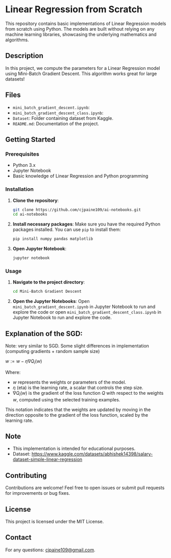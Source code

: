 # Linear Regression from Scratch

This repository contains basic implementations of Linear Regression models from scratch using Python. The models are built without relying on any machine learning libraries, showcasing the underlying mathematics and algorithms.

## Description

In this project, we compute the parameters for a Linear Regression model using Mini-Batch Gradient Descent. This algorithm works great for large datasets!

## Files

- `mini_batch_gradient_descent.ipynb`:
- `mini_batch_gradient_descent_class.ipynb`:
- `Dataset`: Folder containing dataset from Kaggle.
- `README.md`: Documentation of the project.

## Getting Started

### Prerequisites

- Python 3.x
- Jupyter Notebook
- Basic knowledge of Linear Regression and Python programming

### Installation

1. **Clone the repository**:
    ```bash
    git clone https://github.com/cjpaine109/ai-notebooks.git
    cd ai-notebooks
    ```

2. **Install necessary packages**:
    Make sure you have the required Python packages installed. You can use `pip` to install them:
    ```bash
    pip install numpy pandas matplotlib
    ```

3. **Open Jupyter Notebook**:
    ```bash
    jupyter notebook
    ```

### Usage

1. **Navigate to the project directory**:
    ```bash
    cd Mini-Batch Gradient Descent
    ```

2. **Open the Jupyter Notebooks**:
    Open `mini_batch_gradient_descent.ipynb` in Jupyter Notebook to run and explore the code or
    open `mini_batch_gradient_descent_class.ipynb` in Jupyter Notebook to run and explore the code.

## Explanation of the SGD:

Note: very similar to SGD. Some slight differences in implementation (computing gradients + random sample size)

$w := w - \eta \nabla Q_{i}(w)$

Where:
- $w$ represents the weights or parameters of the model.
- $\eta$ (eta) is the learning rate, a scalar that controls the step size.
- $\nabla Q_{i}(w)$ is the gradient of the loss function $Q$ with respect to the weights $w$, computed using the selected training examples.

This notation indicates that the weights are updated by moving in the direction opposite to the gradient of the loss function, scaled by the learning rate.

## Note

- This implementation is intended for educational purposes.
- Dataset: https://www.kaggle.com/datasets/abhishek14398/salary-dataset-simple-linear-regression

## Contributing

Contributions are welcome! Feel free to open issues or submit pull requests for improvements or bug fixes.

## License

This project is licensed under the MIT License.

## Contact

For any questions: cjpaine109@gmail.com.
